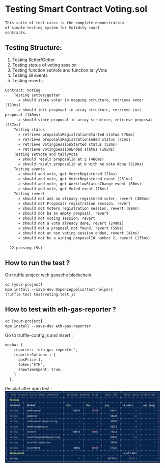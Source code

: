 
# Testing Smart Contract Voting.sol 

```
This suite of test cases is the complete demonstration 
of simple testing system for Solidity smart 
contracts.
```
##  Testing Structure: 
1. Testing Setter/Getter
2. Testing status of voting session
3. Testing function setVote and function tallyVote
4. Testing all events
5. Testing reverts

```
Contract: Voting
    Testing setter/getter
      ✔ should store voter in mapping structure, retrieve voter (123ms)
      ✔ should init proposal in array structure, retrieve init proposal (140ms)
      ✔ should store proposal in array structure, retrieve proposal (237ms)
    Testing status
      ✔ retrieve proposalsRegistrationStarted status (76ms)
      ✔ retrieve proposalsRegistrationEnded status (71ms)
      ✔ retrieve votingSessionStarted status (52ms)
      ✔ retrieve votingSessionEnded status (195ms)
    Testing setVote and tallyVote 
      ✔ should result proposalId at 2 (466ms)
      ✔ should result proposalId at 0 with no vote done (319ms)
    Testing events
      ✔ should add vote, get VoterRegistered (71ms)
      ✔ should add vote, get VoterRegistered event (251ms)
      ✔ should add vote, get WorkflowStatusChange event (86ms)
      ✔ should add vote, get Voted event (76ms)
    Testing revert
      ✔ should not add an already registered voter, revert (369ms)
      ✔ should not Proposals registration session, revert
      ✔ should not Voters registration session, revert (89ms)
      ✔ should not be an empty proposal, revert
      ✔ should not voting session, revert
      ✔ should not a vote already done, revert (249ms)
      ✔ should not a proposal not found, revert (55ms)
      ✔ should not an non voting session ended, revert (41ms)
      ✔ should not be a wining proposalId number 2, revert (175ms)

  22 passing (5s)
```

##  How to run the test ?  
On truffle project with ganache blockchain
```
cd [your-project]
npm install --save-dev @openzeppelin/test-helpers 
truffle test test/voting.test.js
```


##  How to test with eth-gas-reporter ?  
```
cd [your-project]
npm install --save-dev eth-gas-reporter
```

Go to truffle-config.js and insert :
```
mocha: {  
    reporter: 'eth-gas-reporter',
    reporterOptions : { 
      gasPrice:1,
      token:'ETH',
      showTimeSpent: true,
    }  
  },
```

Resulat after npm test :
![Alt text](gas-reporting.png "Title")
